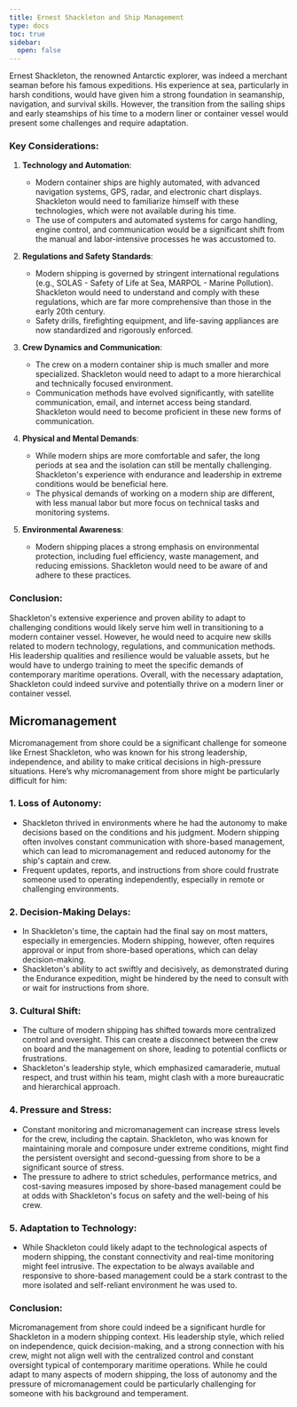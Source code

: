 ```yaml
---
title: Ernest Shackleton and Ship Management
type: docs
toc: true
sidebar:
  open: false
---
```

Ernest Shackleton, the renowned Antarctic explorer, was indeed a merchant seaman before his famous expeditions. His experience at sea, particularly in harsh conditions, would have given him a strong foundation in seamanship, navigation, and survival skills. However, the transition from the sailing ships and early steamships of his time to a modern liner or container vessel would present some challenges and require adaptation.

### Key Considerations:

1. **Technology and Automation**:
   - Modern container ships are highly automated, with advanced navigation systems, GPS, radar, and electronic chart displays. Shackleton would need to familiarize himself with these technologies, which were not available during his time.
   - The use of computers and automated systems for cargo handling, engine control, and communication would be a significant shift from the manual and labor-intensive processes he was accustomed to.

2. **Regulations and Safety Standards**:
   - Modern shipping is governed by stringent international regulations (e.g., SOLAS - Safety of Life at Sea, MARPOL - Marine Pollution). Shackleton would need to understand and comply with these regulations, which are far more comprehensive than those in the early 20th century.
   - Safety drills, firefighting equipment, and life-saving appliances are now standardized and rigorously enforced.

3. **Crew Dynamics and Communication**:
   - The crew on a modern container ship is much smaller and more specialized. Shackleton would need to adapt to a more hierarchical and technically focused environment.
   - Communication methods have evolved significantly, with satellite communication, email, and internet access being standard. Shackleton would need to become proficient in these new forms of communication.

4. **Physical and Mental Demands**:
   - While modern ships are more comfortable and safer, the long periods at sea and the isolation can still be mentally challenging. Shackleton's experience with endurance and leadership in extreme conditions would be beneficial here.
   - The physical demands of working on a modern ship are different, with less manual labor but more focus on technical tasks and monitoring systems.

5. **Environmental Awareness**:
   - Modern shipping places a strong emphasis on environmental protection, including fuel efficiency, waste management, and reducing emissions. Shackleton would need to be aware of and adhere to these practices.

### Conclusion:
Shackleton's extensive experience and proven ability to adapt to challenging conditions would likely serve him well in transitioning to a modern container vessel. However, he would need to acquire new skills related to modern technology, regulations, and communication methods. His leadership qualities and resilience would be valuable assets, but he would have to undergo training to meet the specific demands of contemporary maritime operations. Overall, with the necessary adaptation, Shackleton could indeed survive and potentially thrive on a modern liner or container vessel.

## Micromanagement

Micromanagement from shore could be a significant challenge for someone like Ernest Shackleton, who was known for his strong leadership, independence, and ability to make critical decisions in high-pressure situations. Here’s why micromanagement from shore might be particularly difficult for him:

### 1. **Loss of Autonomy**:
   - Shackleton thrived in environments where he had the autonomy to make decisions based on the conditions and his judgment. Modern shipping often involves constant communication with shore-based management, which can lead to micromanagement and reduced autonomy for the ship's captain and crew.
   - Frequent updates, reports, and instructions from shore could frustrate someone used to operating independently, especially in remote or challenging environments.

### 2. **Decision-Making Delays**:
   - In Shackleton's time, the captain had the final say on most matters, especially in emergencies. Modern shipping, however, often requires approval or input from shore-based operations, which can delay decision-making.
   - Shackleton's ability to act swiftly and decisively, as demonstrated during the Endurance expedition, might be hindered by the need to consult with or wait for instructions from shore.

### 3. **Cultural Shift**:
   - The culture of modern shipping has shifted towards more centralized control and oversight. This can create a disconnect between the crew on board and the management on shore, leading to potential conflicts or frustrations.
   - Shackleton's leadership style, which emphasized camaraderie, mutual respect, and trust within his team, might clash with a more bureaucratic and hierarchical approach.

### 4. **Pressure and Stress**:
   - Constant monitoring and micromanagement can increase stress levels for the crew, including the captain. Shackleton, who was known for maintaining morale and composure under extreme conditions, might find the persistent oversight and second-guessing from shore to be a significant source of stress.
   - The pressure to adhere to strict schedules, performance metrics, and cost-saving measures imposed by shore-based management could be at odds with Shackleton's focus on safety and the well-being of his crew.

### 5. **Adaptation to Technology**:
   - While Shackleton could likely adapt to the technological aspects of modern shipping, the constant connectivity and real-time monitoring might feel intrusive. The expectation to be always available and responsive to shore-based management could be a stark contrast to the more isolated and self-reliant environment he was used to.

### Conclusion:
Micromanagement from shore could indeed be a significant hurdle for Shackleton in a modern shipping context. His leadership style, which relied on independence, quick decision-making, and a strong connection with his crew, might not align well with the centralized control and constant oversight typical of contemporary maritime operations. While he could adapt to many aspects of modern shipping, the loss of autonomy and the pressure of micromanagement could be particularly challenging for someone with his background and temperament.
